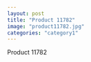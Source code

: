 ```yaml
---
layout: post
title: "Product 11782"
image: "product11782.jpg"
categories: "category1"
---
```

Product 11782
